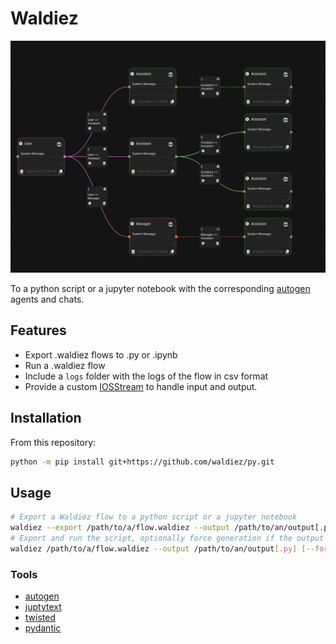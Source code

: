 # Waldiez

[![Flow](./flow.png)](./flow.png)

To a python script or a jupyter notebook with the corresponding [autogen](https://github.com/microsoft/autogen/) agents and chats.

## Features

- Export .waldiez flows to .py or .ipynb
- Run a .waldiez flow
- Include a `logs` folder with the logs of the flow in csv format
- Provide a custom [IOSStream](https://autogen-ai.github.io/autogen/docs/reference/io/base#iostream) to handle input and output.

## Installation

From this repository:

```bash
python -m pip install git+https://github.com/waldiez/py.git
```

## Usage

```bash
# Export a Waldiez flow to a python script or a jupyter notebook
waldiez --export /path/to/a/flow.waldiez --output /path/to/an/output[.py|.ipynb]
# Export and run the script, optionally force generation if the output file already exists
waldiez /path/to/a/flow.waldiez --output /path/to/an/output[.py] [--force]
```

### Tools

- [autogen](https://github.com/microsoft/autogen/)
- [juptytext](https://github.com/mwouts/jupytext)
- [twisted](https://github.com/twisted/twisted)
- [pydantic](https://github.com/pydantic/pydantic)
